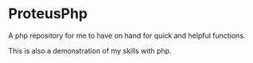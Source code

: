 # ProteusPhp
A php repository for me to have on hand for quick and helpful functions.

This is also a demonstration of my skills with php.
